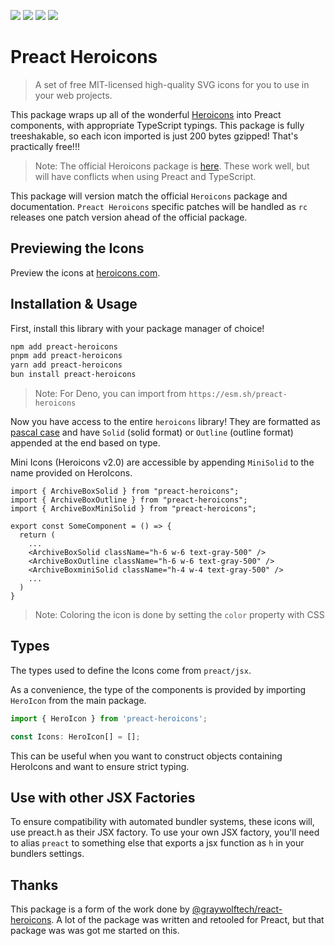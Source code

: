[<img src="https://img.shields.io/npm/v/preact-heroicons?label=%20&style=for-the-badge&logo=pnpm&logoColor=white">](https://www.npmjs.com/package/preact-heroicons)
<img src="https://img.shields.io/npm/types/preact-heroicons?label=%20&amp;logo=typescript&amp;logoColor=white&amp;style=for-the-badge">
<img src="https://img.shields.io/npm/dt/preact-heroicons?style=for-the-badge&logo=npm&logoColor=white&logo=npm&logoColor=white&logo=npm&logoColor=white" >
[<img src="https://img.shields.io/bundlephobia/minzip/preact-heroicons?style=for-the-badge&logo=esbuild&logoColor=white">](https://bundlephobia.com/package/preact-heroicons)

# Preact Heroicons

> A set of free MIT-licensed high-quality SVG icons for you to use in your web projects.

This package wraps up all of the wonderful [Heroicons](https://heroicons.com/) into Preact components, with appropriate TypeScript typings. This package is fully treeshakable, so each icon imported is just 200 bytes gzipped! That's practically free!!!

> Note: The official Heroicons package is [here](https://www.npmjs.com/package/@heroicons/react). These work well, but will have conflicts when using Preact and TypeScript.

This package will version match the official `Heroicons` package and documentation. `Preact Heroicons` specific patches will be handled as `rc` releases one patch version ahead of the official package.

## Previewing the Icons

Preview the icons at [heroicons.com](https://heroicons.com/).

## Installation & Usage

First, install this library with your package manager of choice!

```zsh
npm add preact-heroicons
pnpm add preact-heroicons
yarn add preact-heroicons
bun install preact-heroicons
```

> Note: For Deno, you can import from `https://esm.sh/preact-heroicons`

Now you have access to the entire `heroicons` library! They are formatted as [pascal case](https://techterms.com/definition/pascalcase) and have `Solid` (solid format) or `Outline` (outline format) appended at the end based on type.

Mini Icons (Heroicons v2.0) are accessible by appending `MiniSolid` to the name provided on HeroIcons.

```tsx
import { ArchiveBoxSolid } from "preact-heroicons";
import { ArchiveBoxOutline } from "preact-heroicons";
import { ArchiveBoxMiniSolid } from "preact-heroicons";

export const SomeComponent = () => {
  return (
    ...
    <ArchiveBoxSolid className="h-6 w-6 text-gray-500" />
    <ArchiveBoxOutline className="h-6 w-6 text-gray-500" />
    <ArchiveBoxminiSolid className="h-4 w-4 text-gray-500" />
    ...
  )
}
```

> Note: Coloring the icon is done by setting the `color` property with CSS

## Types

The types used to define the Icons come from `preact/jsx`.

As a convenience, the type of the components is provided by importing `HeroIcon` from the main package.

```js
import { HeroIcon } from 'preact-heroicons';

const Icons: HeroIcon[] = [];
```

This can be useful when you want to construct objects containing HeroIcons and want to ensure strict typing.

## Use with other JSX Factories

To ensure compatibility with automated bundler systems, these icons will, use preact.h as their JSX factory. To use your own JSX factory, you'll need to alias `preact` to something else that exports a jsx function as `h` in your bundlers settings.

## Thanks

This package is a form of the work done by [@graywolftech/react-heroicons](https://github.com/graywolftech/react-heroicons). A lot of the package was written and retooled for Preact, but that package was was got me started on this.
